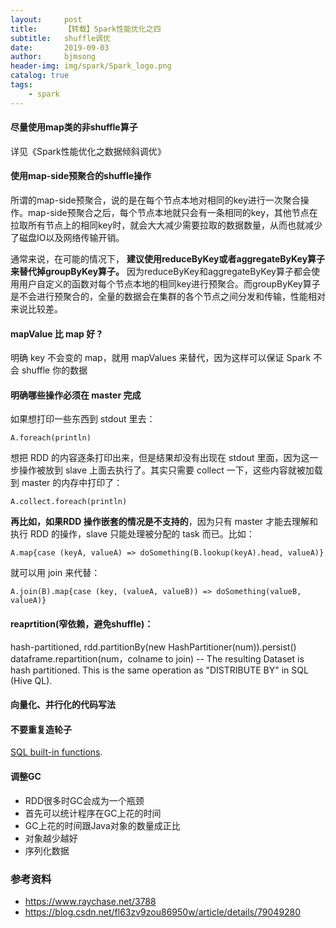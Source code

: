 ```yaml
---
layout:     post
title:      【转载】Spark性能优化之四
subtitle:   shuffle调优
date:       2019-09-03
author:     bjmsong
header-img: img/spark/Spark_logo.png
catalog: true
tags:
    - spark
---
```



#### **尽量使用map类的非shuffle算子**

详见《Spark性能优化之数据倾斜调优》

#### 使用map-side预聚合的shuffle操作

所谓的map-side预聚合，说的是在每个节点本地对相同的key进行一次聚合操作。map-side预聚合之后，每个节点本地就只会有一条相同的key，其他节点在拉取所有节点上的相同key时，就会大大减少需要拉取的数据数量，从而也就减少了磁盘IO以及网络传输开销。

通常来说，在可能的情况下， **建议使用reduceByKey或者aggregateByKey算子来替代掉groupByKey算子。** 因为reduceByKey和aggregateByKey算子都会使用用户自定义的函数对每个节点本地的相同key进行预聚合。而groupByKey算子是不会进行预聚合的，全量的数据会在集群的各个节点之间分发和传输，性能相对来说比较差。

#### mapValue 比 map 好 ?

明确 key 不会变的 map，就用 mapValues 来替代，因为这样可以保证 Spark 不会 shuffle 你的数据

#### 明确哪些操作必须在 master 完成

如果想打印一些东西到 stdout 里去：
```
A.foreach(println)
```
想把 RDD 的内容逐条打印出来，但是结果却没有出现在 stdout 里面，因为这一步操作被放到 slave 上面去执行了。其实只需要 collect 一下，这些内容就被加载到 master 的内存中打印了：
```
A.collect.foreach(println)
```
**再比如，如果RDD 操作嵌套的情况是不支持的**，因为只有 master 才能去理解和执行 RDD 的操作，slave 只能处理被分配的 task 而已。比如：
```
A.map{case (keyA, valueA) => doSomething(B.lookup(keyA).head, valueA)}
```
就可以用 join 来代替：
```
A.join(B).map{case (key, (valueA, valueB)) => doSomething(valueB, valueA)}
```

#### reaprtition(窄依赖，避免shuffle)： 
hash-partitioned, rdd.partitionBy(new HashPartitioner(num)).persist()
dataframe.repartition(num，colname to join) -- The resulting Dataset is hash partitioned. This is the same operation as   "DISTRIBUTE BY" in SQL (Hive QL). 

#### 向量化、并行化的代码写法
#### 不要重复造轮子
[SQL built-in functions](http://spark.apache.org/docs/latest/api/sql/index.html).
#### 调整GC
- RDD很多时GC会成为一个瓶颈
- 首先可以统计程序在GC上花的时间
- GC上花的时间跟Java对象的数量成正比
- 对象越少越好
- 序列化数据

### 参考资料
- https://www.raychase.net/3788
- https://blog.csdn.net/fl63zv9zou86950w/article/details/79049280
